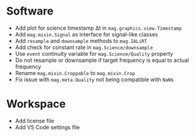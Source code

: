 # Software

- Add plot for science timestamp Δt in `mag.graphics.view.Timestamp`
- Add `mag.mixin.Signal` as interface for signal-like classes
- Add `resample` and `downsample` methods to `mag.IALiRT`
- Add check for constant rate in `mag.Science/downsample`
- Use `event` continuity variable for `mag.Science/Quality` property
- Do not resample or downsample if target frequency is equal to actual frequency
- Rename `mag.mixin.Croppable` to `mag.mixin.Crop`
- Fix issue with `mag.meta.Quality` not being compatible with `NaN`s

# Workspace

- Add license file
- Add VS Code settings file
